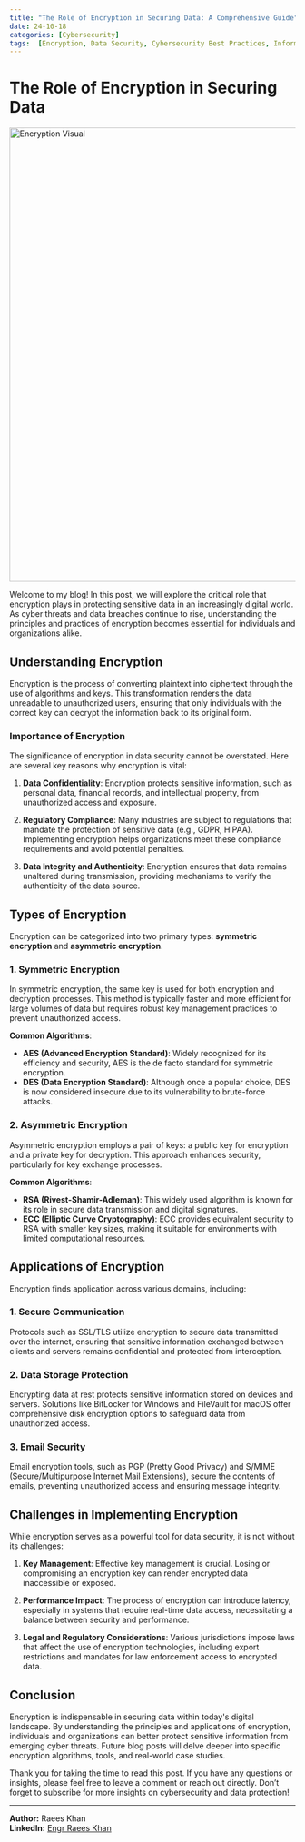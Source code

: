 ```yaml
---
title: "The Role of Encryption in Securing Data: A Comprehensive Guide"
date: 24-10-18 
categories: [Cybersecurity]  
tags:  [Encryption, Data Security, Cybersecurity Best Practices, Information Security]
---
```


# The Role of Encryption in Securing Data

<img src="https://static.endpointprotector.com/blog/2023/10/blog-DLP-Policy-101-From-Basics-to-Best-Practices-1110x365px-en-1.png" alt="Encryption Visual" width="1000" height="800"/>


Welcome to my blog! In this post, we will explore the critical role that encryption plays in protecting sensitive data in an increasingly digital world. As cyber threats and data breaches continue to rise, understanding the principles and practices of encryption becomes essential for individuals and organizations alike.

## Understanding Encryption

Encryption is the process of converting plaintext into ciphertext through the use of algorithms and keys. This transformation renders the data unreadable to unauthorized users, ensuring that only individuals with the correct key can decrypt the information back to its original form.

### Importance of Encryption

The significance of encryption in data security cannot be overstated. Here are several key reasons why encryption is vital:

1. **Data Confidentiality**: Encryption protects sensitive information, such as personal data, financial records, and intellectual property, from unauthorized access and exposure.

2. **Regulatory Compliance**: Many industries are subject to regulations that mandate the protection of sensitive data (e.g., GDPR, HIPAA). Implementing encryption helps organizations meet these compliance requirements and avoid potential penalties.

3. **Data Integrity and Authenticity**: Encryption ensures that data remains unaltered during transmission, providing mechanisms to verify the authenticity of the data source.

## Types of Encryption

Encryption can be categorized into two primary types: **symmetric encryption** and **asymmetric encryption**.

### 1. Symmetric Encryption

In symmetric encryption, the same key is used for both encryption and decryption processes. This method is typically faster and more efficient for large volumes of data but requires robust key management practices to prevent unauthorized access.

**Common Algorithms**:
- **AES (Advanced Encryption Standard)**: Widely recognized for its efficiency and security, AES is the de facto standard for symmetric encryption.
- **DES (Data Encryption Standard)**: Although once a popular choice, DES is now considered insecure due to its vulnerability to brute-force attacks.

### 2. Asymmetric Encryption

Asymmetric encryption employs a pair of keys: a public key for encryption and a private key for decryption. This approach enhances security, particularly for key exchange processes.

**Common Algorithms**:
- **RSA (Rivest-Shamir-Adleman)**: This widely used algorithm is known for its role in secure data transmission and digital signatures.
- **ECC (Elliptic Curve Cryptography)**: ECC provides equivalent security to RSA with smaller key sizes, making it suitable for environments with limited computational resources.

## Applications of Encryption

Encryption finds application across various domains, including:

### 1. **Secure Communication**

Protocols such as SSL/TLS utilize encryption to secure data transmitted over the internet, ensuring that sensitive information exchanged between clients and servers remains confidential and protected from interception.

### 2. **Data Storage Protection**

Encrypting data at rest protects sensitive information stored on devices and servers. Solutions like BitLocker for Windows and FileVault for macOS offer comprehensive disk encryption options to safeguard data from unauthorized access.

### 3. **Email Security**

Email encryption tools, such as PGP (Pretty Good Privacy) and S/MIME (Secure/Multipurpose Internet Mail Extensions), secure the contents of emails, preventing unauthorized access and ensuring message integrity.

## Challenges in Implementing Encryption

While encryption serves as a powerful tool for data security, it is not without its challenges:

1. **Key Management**: Effective key management is crucial. Losing or compromising an encryption key can render encrypted data inaccessible or exposed.

2. **Performance Impact**: The process of encryption can introduce latency, especially in systems that require real-time data access, necessitating a balance between security and performance.

3. **Legal and Regulatory Considerations**: Various jurisdictions impose laws that affect the use of encryption technologies, including export restrictions and mandates for law enforcement access to encrypted data.

## Conclusion

Encryption is indispensable in securing data within today's digital landscape. By understanding the principles and applications of encryption, individuals and organizations can better protect sensitive information from emerging cyber threats. Future blog posts will delve deeper into specific encryption algorithms, tools, and real-world case studies.

Thank you for taking the time to read this post. If you have any questions or insights, please feel free to leave a comment or reach out directly. Don’t forget to subscribe for more insights on cybersecurity and data protection!

---

**Author:** Raees Khan  
**LinkedIn:** [Engr Raees Khan](https://www.linkedin.com/in/engr-raeeskhan/)  
